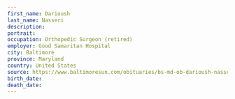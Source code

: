 ```yaml
---
first_name: Darioush
last_name: Nasseri
description: 
portrait: 
occupation: Orthopedic Surgeon (retired)
employer: Good Samaritan Hospital
city: Baltimore
province: Maryland
country: United States
source: https://www.baltimoresun.com/obituaries/bs-md-ob-darioush-nasseri-20200418-unkenbjlrvblzez63aswg56ku4-story.html
birth_date: 
death_date: 
---
```

